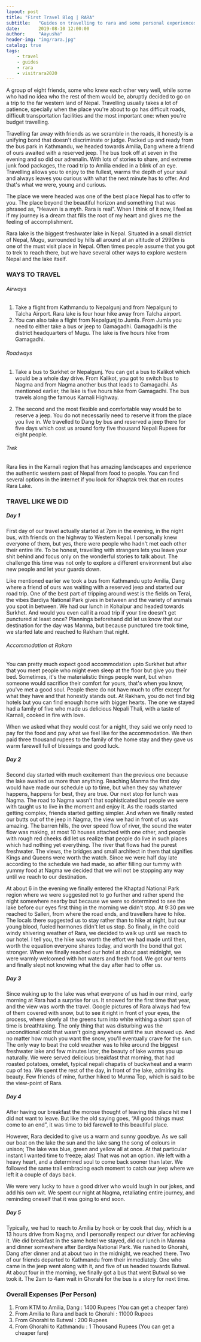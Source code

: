 ```yaml
---
layout: post
title: "First Travel Blog | RARA"
subtitle:   "Guides on travelling to rara and some personal experiences "
date:       2019-08-10 12:00:00
author:     "Aayusha"
header-img: "img/rara.jpg"
catalog: true
tags:
    - travel
    - guides
    - rara
    - visitrara2020
---
```


A group of eight friends, some who knew each other very well, while some who had no idea who the rest of them would be, abruptly decided to go on a trip to the far western land of Nepal.
Travelling usually takes a lot of patience, specially when the place you're about to go has difficult roads, difficult transportation facilities and the most important one: when you're budget travelling.

Travelling far away with friends as we scramble in the roads, it honestly is a unifying bond that doesn't discriminate or judge. Packed up and ready from the bus park in Kathmandu, we headed towards Amilia, Dang where a friend of ours awaited with a reserved jeep.
The bus took off at seven in the evening and so did our adrenalin. With lots of stories to share, and extreme junk food packages, the road trip to Amilia ended in a blink of an eye.
Travelling allows you to enjoy to the fullest, warms the depth of your soul and always leaves you curious with what the next minute has to offer. And that's what we were, young and curious.

The place we were headed was one of the best place Nepal has to offer to you. The place beyond the beautiful horizon and something that was phrased as, "Heaven is a myth. Rara is real". When I think of it now, I feel as if my journey is a dream that fills
the root of my heart and gives me the feeling of accomplishment.

Rara lake is the biggest freshwater lake in Nepal. Situated in a small district of Nepal, Mugu, surrounded by hills all around at an altitude of 2990m is one of the must visit place in Nepal. Often times people assume that you got to trek to reach there,
but we have several other ways to explore western Nepal and the lake itself.

### WAYS TO TRAVEL
 
###### Airways 

1. Take a flight from Kathmandu to Nepalgunj and from Nepalgunj to Talcha Airport. Rara lake is four hour hike away from Talcha airport. 
2. You can also take a flight from Nepalgunj to Jumla. From Jumla you need to either take a bus or jeep to Gamagadhi. Gamagadhi is the district headquarters of Mugu. The lake is five hours hike from Gamagadhi. 

###### Roadways 
1. Take a bus to Surkhet or Nepalgunj. You can get a bus to Kalikot which would be a whole day drive. From Kalikot, you got to switch bus to Nagma and from Nagma another bus that leads to Gamagadhi. As mentioned earlier, the lake is five hours hike from Gamagadhi. 
The bus travels along the famous Karnali Highway. 

2. The second and the most flexible and comfortable way would be to reserve a jeep. You do not necessarily need to reserve it from the place you live in. We travelled to Dang by bus and 
reserved a jeep there for five days which cost us around forty five thousand Nepali Rupees for eight people.

###### Trek 
Rara lies in the Karnali region that has amazing landscapes and experience the authentic western past of Nepal from food to people. 
You can find several options in the internet if you look for Khaptak trek that en routes Rara Lake. 

### TRAVEL LIKE WE DID 

##### Day 1 
First day of our travel actually started at 7pm in the evening, in the night bus, with friends on the highway to Western Nepal. I personally knew everyone of them, but yes, there were people who hadn't met each other their entire life.
To be honest, travelling with strangers lets you leave your shit behind and focus only on the wonderful stories to talk about. The challenge this time was not only to explore a different environment but also new people and let your guards down.

Like mentioned earlier we took a bus from Kathmandu upto Amilia, Dang where a friend of ours was waiting with a reserved jeep and started our road trip.
One of the best part of tripping around west is the fields on Terai, the vibes Bardiya National Park gives in between and the variety of animals you spot in between. We had our lunch in Kohalpur and headed towards Surkhet. And would you even call it a road trip if your tire doesn't get punctured at least once? Plannings beforehand did let us know that our destination for the day was Manma,
but because punctured tire took time, we started late and reached to Rakham that night.

###### Accommodation at Rakam 
You can pretty much expect good accommodation upto Surkhet but after that you meet people who might even sleep at the floor but give you their bed. Sometimes, it's the materialistic things people want, but when someone would sacrifice their comfort for yours, that's when you know, you've met a good soul. 
People there do not have much to offer except for what they have and that honestly stands out. At Rakham, you do not find big hotels but you can find enough home with bigger hearts. The one we stayed had a family of five who made us delicious Nepali Thali, with a taste of Karnali, cooked in fire with love. 

When we asked what they would cost for a night, they said we only need to pay for the food and pay what we feel like for the accommodation. We then paid three thousand rupees to the family of the home stay and they gave us warm farewell full of blessings and good luck. 

##### Day 2 

Second day started with much excitement than the previous one because the lake awaited us more than anything. Reaching Manma the first day would have made our schedule up to time, but when they say whatever happens, happens for best, they are true. Our next stop for lunch was Nagma. The road to Nagma wasn't that sophisticated but people we were with taught us to live in the moment and enjoy it. As the roads started getting complex,
friends started getting simpler. And when we finally rested our butts out of the jeep in Nagma, the view we had in front of us was amazing. The barren hills, the over speed flow of river, the sound the water flow was making, at most 10 houses attached with one other, and people with rough red cheeks did let us realize that people do live in such places which had nothing yet everything. The river that flows had the purest freshwater.
The views, the bridges and small architect in them that signifies Kings and Queens were worth the watch. Since we were half day late according to the schedule we had made, so after filling our tummy with yummy food at Nagma we decided that we will not be stopping any way until we reach to our destination.

At about 6 in the evening we finally entered the Khaptad National Park region where we were suggested not to go further and rather spend the night somewhere
nearby but because we were so determined to see the lake before our eyes first thing in the morning we didn't stop. At 9:30 pm we reached to Salleri, from where the road ends, and travellers have to hike. The locals there suggested us to stay rather than to hike at night, but our young blood, fueled hormones didn't let us stop. So finally, in the cold windy shivering weather of Rara, we decided to walk up until we reach to our hotel. I tell you, the hike was worth the effort we had made
until then, worth the equation everyone shares today, and worth the bond that got stronger. When we finally reached our hotel at about past midnight, we were warmly welcomed with hot waters and fresh food. We got our tents and finally slept not knowing what the day after had to offer us.

##### Day 3 

Since waking up to the lake was what everyone of us had in our mind, early morning at Rara had a surprise for us. It snowed for the first time that year, and the view was worth the travel. Google pictures of Rara always had few of them covered with snow, but to see it right in front of your eyes, the process, where slowly all the greens turn into white withing a short span of time is breathtaking. The only thing that was disturbing was the unconditional cold that 
wasn't going anywhere until the sun showed up. And no matter how much you want the snow, you'll eventually crave for the sun. The only way to beat the cold weather was to hike around the biggest freshwater lake and few minutes later, the beauty of lake warms you up naturally. We were served delicious breakfast that morning, that had roasted potatoes, omelet, typical nepali chapatis of buckwheat and a warm cup of tea. We spent the rest of the day, in front of the lake, 
admiring its beauty. Few friends of mine, further hiked to Murma Top, which is said to be the view-point of Rara. 

##### Day 4 

After having our breakfast the morose thought of leaving this place hit me I did not want to leave. But like the old saying goes, “All good things must come to an end”, it was time to bid farewell to this beautiful place. 

However, Rara decided to give us a warm and sunny goodbye. As we sail our boat on the lake the sun and the lake sang the song of colours in unison; The lake was blue, green and yellow all at once. At that particular instant I wanted time to freeze; alas! That was not an option. We left with a heavy heart, and a determined soul to come back sooner than later. We followed the same trail embracing each moment to catch our jeep where we left it a couple of days back. 

We were very lucky to have a good driver who would laugh in our jokes, and add his own wit. We spent our night at Nagma, retaliating entire journey, and reminding oneself that it was going to end soon.

##### Day 5 
Typically, we had to reach to Amilia by hook or by cook that day, which is a 13 hours drive from Nagma, and I personally respect our driver for achieving it. We did breakfast in the same hotel we stayed,
did our lunch in Manma and dinner somewhere after Bardiya National Park. We rushed to Ghorahi, Dang after dinner and at about two in the midnight, we reached there. Two of our friends departed to Kathmandu from their immediately. One who came in the jeep went along with it, and five of us headed towards Butwal. At about four in the morning, we finally got a bus that went Butwal so we took it. The 2am to 4am wait in Ghorahi for the bus is a story for next time.
 
### Overall Expenses (Per Person) 
1. From KTM to Amilia, Dang : 1400 Rupees (You can get a cheaper fare)
2. From Amilia to Rara and back to Ghorahi : 11000 Rupees 
3. From Ghorahi to Butwal : 200 Rupees 
4. From Ghorahi to Kathmandu : 1 Thousand Rupees (You can get a cheaper fare)
  

